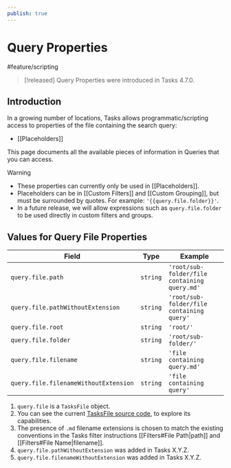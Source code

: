 ```yaml
---
publish: true
---
```


# Query Properties

<span class="related-pages">#feature/scripting</span>

> [!released]
> Query Properties were introduced in Tasks 4.7.0.

## Introduction

In a growing number of locations, Tasks allows programmatic/scripting access to properties of the file containing the search query:

- [[Placeholders]]

This page documents all the available pieces of information in Queries that you can access.

> [!warning]
>
> - These properties can currently only be used in [[Placeholders]].
> - Placeholders can be in [[Custom Filters]] and [[Custom Grouping]], but must be surrounded by quotes. For example: `'{{query.file.folder}}'`.
> - In a future release, we will allow expressions such as `query.file.folder` to be used directly in custom filters and groups.

## Values for Query File Properties

<!-- placeholder to force blank line before included text --><!-- include: QueryProperties.test.query_file_properties.approved.md -->

| Field | Type | Example |
| ----- | ----- | ----- |
| `query.file.path` | `string` | `'root/sub-folder/file containing query.md'` |
| `query.file.pathWithoutExtension` | `string` | `'root/sub-folder/file containing query'` |
| `query.file.root` | `string` | `'root/'` |
| `query.file.folder` | `string` | `'root/sub-folder/'` |
| `query.file.filename` | `string` | `'file containing query.md'` |
| `query.file.filenameWithoutExtension` | `string` | `'file containing query'` |

<!-- placeholder to force blank line after included text --><!-- endInclude -->

1. `query.file` is a `TasksFile` object.
1. You can see the current [TasksFile source code](https://github.com/obsidian-tasks-group/obsidian-tasks/blob/main/src/Scripting/TasksFile.ts), to explore its capabilities.
1. The presence of `.md` filename extensions is chosen to match the existing conventions in the Tasks filter instructions [[Filters#File Path|path]] and [[Filters#File Name|filename]].
1. `query.file.pathWithoutExtension` was added in Tasks X.Y.Z.
1. `query.file.filenameWithoutExtension` was added in Tasks X.Y.Z.
